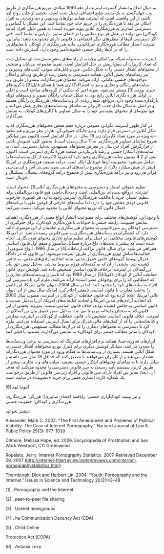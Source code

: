   به دنبال ابداع و انتشار گسترده اینترنت از دهة 1990 میلادی، توزیع هرزه‌نگاری از طریق وب جهان‌گستر به یک پدیده شایع اجتماعی تبدیل شده است. بخشی از علت رواج آن، ناشی از این واقعیت است که اینترنت همانند نوارهای ویدیویی و دی‌.وی‌.دی، به افراد امکان می‌دهد تا هرزه‌نگاری را در حریم خانه خود تماشا کنند. این مشکل با گمنامی و دسترسی آسان‌تر به هرزه‌نگاری آنلاین پیوند خورده است؛ به همین دلیل، افراد (مانند کودکان) می توانند در عمل هر نوع مطلبی را در فضای سایبر، بازیابی و تماشا کنند، حتی اگر دسترسی آن‌ها از منظرهای دیگر اجتماعی یا قانونی دارای محدودیت باشد؛ بنابراین، اینترنت انتشار مطالب هرزه‌نگاری غیرقانونی، مانند هرزه‌نگاری از کودکان یا محتواهایی را که در آن‌ها رفتار جنسی خشونت‌آمیز وجود دارد، گسترش داده است.

 اینترنت، به منزله شبکه بین‌المللی پیچیده، از رایانه‌های به‌هم متصل‌شده‌ای تشکیل ‌شده که تعداد کاربران آن بیش‌ازپیش در حال افزایش است، تقریباً مجموعه بی‌پایان و منتخبی از محتواهای آشکار جنسی را به شکل عکس، متن و فایل‌های صوتی، کلیپ‌های ویدیویی و نیز رسانه‌های پخش آنلاین، همانند دسترسی به پخش زنده از طریق وب‌کم و امکان مواجهه‌های جنسی تعاملی، ارائه می‌کند. محتوای هرزه‌نگارانه، بیشتر از طریق وب سایت‌های رایگان و تجاری و نیز به اشتراک‌گذاری همتا با همتای فایل[2] یا گروه‌های خبری یوزنت[3] منتشر می‌شود. نمونه اخیر که شکلی از گروه‌های مباحثه است و اغلب در اوایل هرزه نگاری آنلاین رایج بود، به شکل خدمات رایگان تصویر و ویدیوهای کوتاه بارگذاری‌شده وجود دارد. درواقع، شمار زیادی از وب‌سایت‌های هرزه‌نگاری رایگان هستند و در اصل به شکل عامل جذب کاربران به تماشای وب‌سایت‌های تجاری عمل می‌کنند و تنها نمونه‌ای از محتوای پیچیده‌تر خود را به شکل تصاویر یا گالری‌های کوچک، به نمایش می‌گذارند.

 در کنار ظهور اینترنت، نگرانی عمومی دربارة حجم محض محتواهای هرزه‌نگاری که به شکل آنلاین در دسترس قرار دارند و نیز جایگاه حقوقی آن، هم از نظر توزیع و هم محتوا –به ویژه در مورد تعداد کاربران زیر 18 سال- در حال افزایش است (اکنون سن میانگین شروع تماشای تصاویر هرزه‌نگاری، به 11 سال رسیده است). به‌طور کلی، تشویش ناشی از قرارگرفتن افراد خردسال در معرض محتواهای مستهجن، به‌دلیل دسترسی آسان به سایت‌های آشکارا جنسی و رشد باورنکردنی صنعت هرزه نگاری اینترنتی است. اکنون، بیش از 4.2 میلیون سایت هرزه‌نگاری وجود دارد که تقریباً 12درصد از کل وب‌سایت‌ها را شامل می‌شود؛ محبوبیت آن‌ها غیرقابل انکار است. درآمد صنعت هرزه‌نگاری در امریکا (بیش از شش میلیارد دلار)، از مجموع درآمدهای ای.بی.سی، سی.بی.اس و ان.بی.سی فراتر می‌رود و نیز درآمد هرزه‌نگاری بیش از مجموع درآمد گروه‌های بیسبال، بسکتبال و فوتبال است.

تنظیم حقوقی انتشار و دسترسی به محتواهای هرزه‌نگاری آنلاین[1]، دشوار است. اینترنت، درواقع پدیده‌ای بین‌المللی است و درحال‌حاضر، هیچ قانون بین‌المللی برای تنظیم انتشار، خرید یا مالکیت هرزه‌نگاری اینترنتی وجود ندارد. هر کشوری چارچوب قانونی فردی مختص خود را دارد، اما سایت‌های خارجی از قوانین ملی یا برنامه‌های اعمال قانون که توزیع محتوای آنلاین را محدود می‌کند، تبعیت نمی‌کنند.

 با وجود این، کوشش‌های مختلف برای ممنوعیت انتشار انواع معینی از هرزه‌نگاری (همانند نمایش خشونت، رابطه جنسی با حیوانات یا هرزه‌نگاری کودکان)، برای جلوگیری از دسترسی کودکان زیر سن قانونی به محتوای هرزه‌نگاری و اطمینان از این موضوع، ادامه دارد که کنشگران در رسانه‌های هرزه‌نگاری به سن قانونی رسیده باشند. در امریکا، کوشش‌های قانونی مختلفی، در اصل برای تنظیم منابع تجاری محتوای هرزه‌نگاری، انجام شده است که بیشتر با بحث‌های داغ دربارة مسائل سانسور و متمم اول قانون اساسی همراهی می‌شود. برای مثال، قانون نزاکت ارتباطات[4] در سال 1996، انواع متنوعی از فعالیت‌ها شامل توزیع هرزه‌نگاری از طریق اینترنت می‌شود. این قانون که در دادگاه فدرال توسط گروه‌های حامی حقوق مدنی، مانند اتحادیه آزادی‌های مدنی، به چالش کشیده شد، بخشی از آن که به گفته‌های هرزه مربوط می‌شد، به‌دلیل نقض حق بیان بزرگسالان در اینترنت، برخلاف قانون اساسی تشخیص داده شد. کوشش دوم، قانون حفاظت آنلاین از کودکان (کوپا)[5] در سال 1998 بود که ناشران وب‌سایت‌های تجاری را که «مطالبی که را برای نوجوانان مضر است» ارائه می‌کنند، ملزم کرد تا دسترسی این افراد به سایت‌های خود را محدود کنند؛ اما در سال 2004، دیوان عالی امریکا، این قانون را به‌علت مغایرت با قانون اساسی نامعتبر اعلام کرد؛ اما یک سال پیش از آن، دیوان عالی امریکا، اعلام کرده بود که قانون حفاظت از کودکان در اینترنت، مصوب سال 2000 که اتحادیه آزادی‌های مدنی امریکا و اتحادیه کتابخانه‌های امریکا، آن‌را به‌دلیل ضدیت با قانون اساسی به چالش کشیده بودند، خلاف قانون اساسی نیست؛ به‌ویژه، بخشی از این قانون که به سخنان وقیحانه مربوط می شد، به‌دلیل نقض حقوق بیان بزرگسالان در اینترنت، خلاف قانونی اساسی تشخیص داد. قانون حفاظت از کودکان در اینترنت، مدارس و کتابخانه‌هایی را که از کمک‌های مالی فدرال برای اتصال اینترنتی استفاده می‌کنند، ملزم کرد تا دسترسی به محتواهای دیداری را که در آن‌ها مطالب مستهجن، هرزه‌نگاری از کودکان یا سایر مطالب «مضر برای کودکان» به نمایش می‌گذارند، مسدود یا فیلتر کنند.

 ابزارهای فناوری-مبنا، همانند نرم افزارهای فیلترینگ که دسترسی به برخی وب‌سایت‌ها را محدود می‌کنند، نشانگر کوشش دیگری برای کنترل توزیع محتواهای آشکار جنسی به شکل آنلاین هستند. بسیاری از وب‌سایت‌ها به هنگام ورود در مورد محتوای هرزه‌نگارانه هشدار می‌دهند و از کاربران می‌خواهند تا تصدیق کنند که حداقل 18 سال سن داشته و تمایل دارند تا به تماشای محتواهای آشکار جنسی بنشینند. سایت‌های وب تجاری، بیشتر از طریق کاربرد سیستم تأیید رسیدن به سن قانونی دسترسی را محدود می‌کنند که هدف آن، ایجاد تمایز بین افراد دارای سن قانونی و افراد زیر سن قانونی از طریق درخواست یک شماره کارت اعتباری معتبر برای خرید «عضویت» در سایت است.

 آنتونیا لوی[6]

 و نیز ببینید: کودک‌آزاری جنسی؛ رایافضا (فضای سایبری)؛ هرزگی؛ هرزه‌نگاری؛ هرزه‌نگاری و کودکان؛ خشونت جنسی

بیشتر بخوانید: 

Alexander, Mark C. 2002. “The First Amendment and Problems of Political Viability: The Case of Internet Pornography.” Harvard Journal of Law & Public Policy 25(3): 977–1030

Ditmore, Melissa Hope, ed. 2006. Encyclopedia of Prostitution and Sex Work.Westport, CT: Greenwood

Ropelato, Jerry. Internet Pornography Statistics. 2007. Retrieved December 28, 2007 (http://internet-filterreview.toptenreviews.com/internet-pornographystatistics.html)

Thornburgh, Dick and Herbert Lin. 2004. “Youth, Pornography and the Internet.” Issues in Science and Technology 20(2):43–48

 [1] . Pornography and the Internet

[2] . peer-to-peer file sharing

[3] . Usenet newsgroups

[4] . he Communication Decency Act (CDA)

[5] . Child Online

 Protection Act (COPA)

 [6] . Antonia Levy

 

 

 

 
